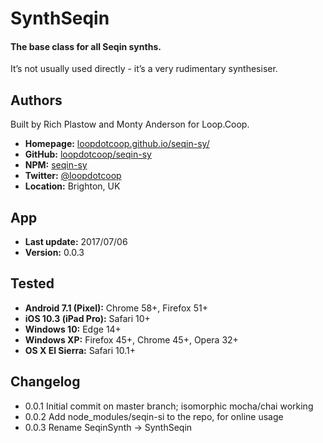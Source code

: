 # SynthSeqin

#### The base class for all Seqin synths.

It’s not usually used directly - it’s a very rudimentary synthesiser.


Authors
-------
Built by Rich Plastow and Monty Anderson for Loop.Coop.

+ __Homepage:__     [loopdotcoop.github.io/seqin-sy/](https://loopdotcoop.github.io/seqin-sy/)
+ __GitHub:__       [loopdotcoop/seqin-sy](https://github.com/loopdotcoop/seqin-sy)
+ __NPM:__          [seqin-sy](https://www.npmjs.com/package/seqin-sy)
+ __Twitter:__      [@loopdotcoop](https://twitter.com/loopdotcoop)
+ __Location:__     Brighton, UK


App
---
+ __Last update:__  2017/07/06
+ __Version:__      0.0.3


Tested
------
+ __Android 7.1 (Pixel):__  Chrome 58+, Firefox 51+
+ __iOS 10.3 (iPad Pro):__  Safari 10+
+ __Windows 10:__           Edge 14+
+ __Windows XP:__           Firefox 45+, Chrome 45+, Opera 32+
+ __OS X El Sierra:__       Safari 10.1+


Changelog
---------
+ 0.0.1       Initial commit on master branch; isomorphic mocha/chai working
+ 0.0.2       Add node_modules/seqin-si to the repo, for online usage
+ 0.0.3       Rename SeqinSynth -> SynthSeqin
